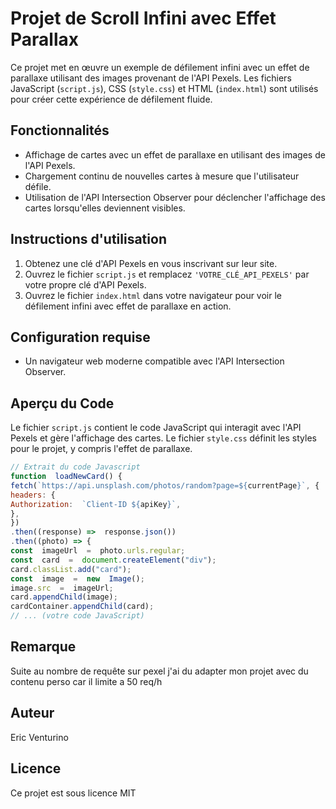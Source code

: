 
# Projet de Scroll Infini avec Effet Parallax

Ce projet met en œuvre un exemple de défilement infini avec un effet de parallaxe utilisant des images provenant de l'API Pexels. Les fichiers JavaScript (`script.js`), CSS (`style.css`) et HTML (`index.html`) sont utilisés pour créer cette expérience de défilement fluide.

## Fonctionnalités

- Affichage de cartes avec un effet de parallaxe en utilisant des images de l'API Pexels.
- Chargement continu de nouvelles cartes à mesure que l'utilisateur défile.
- Utilisation de l'API Intersection Observer pour déclencher l'affichage des cartes lorsqu'elles deviennent visibles.

## Instructions d'utilisation

1. Obtenez une clé d'API Pexels en vous inscrivant sur leur site.
2. Ouvrez le fichier `script.js` et remplacez `'VOTRE_CLÉ_API_PEXELS'` par votre propre clé d'API Pexels.
3. Ouvrez le fichier `index.html` dans votre navigateur pour voir le défilement infini avec effet de parallaxe en action.

## Configuration requise

- Un navigateur web moderne compatible avec l'API Intersection Observer.

## Aperçu du Code

Le fichier `script.js` contient le code JavaScript qui interagit avec l'API Pexels et gère l'affichage des cartes. Le fichier `style.css` définit les styles pour le projet, y compris l'effet de parallaxe.

```javascript
// Extrait du code Javascript
function  loadNewCard() {
fetch(`https://api.unsplash.com/photos/random?page=${currentPage}`, {
headers: {
Authorization:  `Client-ID ${apiKey}`,
},
})
.then((response) =>  response.json())
.then((photo) => {
const  imageUrl  =  photo.urls.regular;
const  card  =  document.createElement("div");
card.classList.add("card");
const  image  =  new  Image();
image.src  =  imageUrl;
card.appendChild(image);
cardContainer.appendChild(card);
// ... (votre code JavaScript)
```
## Remarque
Suite au nombre de requête sur pexel j'ai du adapter mon projet avec du contenu perso car il limite a 50 req/h

## Auteur

Eric Venturino

## Licence

Ce projet est sous licence MIT
